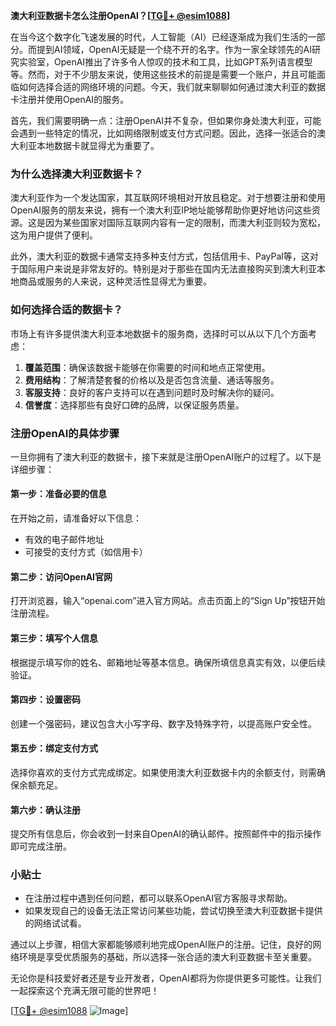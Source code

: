**澳大利亚数据卡怎么注册OpenAI？[[TG💪+ @esim1088](https://t.me/s/esim1088)]**

在当今这个数字化飞速发展的时代，人工智能（AI）已经逐渐成为我们生活的一部分。而提到AI领域，OpenAI无疑是一个绕不开的名字。作为一家全球领先的AI研究实验室，OpenAI推出了许多令人惊叹的技术和工具，比如GPT系列语言模型等。然而，对于不少朋友来说，使用这些技术的前提是需要一个账户，并且可能面临如何选择合适的网络环境的问题。今天，我们就来聊聊如何通过澳大利亚的数据卡注册并使用OpenAI的服务。

首先，我们需要明确一点：注册OpenAI并不复杂，但如果你身处澳大利亚，可能会遇到一些特定的情况，比如网络限制或支付方式问题。因此，选择一张适合的澳大利亚本地数据卡就显得尤为重要了。

### 为什么选择澳大利亚数据卡？

澳大利亚作为一个发达国家，其互联网环境相对开放且稳定。对于想要注册和使用OpenAI服务的朋友来说，拥有一个澳大利亚IP地址能够帮助你更好地访问这些资源。这是因为某些国家对国际互联网内容有一定的限制，而澳大利亚则较为宽松，这为用户提供了便利。

此外，澳大利亚的数据卡通常支持多种支付方式，包括信用卡、PayPal等，这对于国际用户来说是非常友好的。特别是对于那些在国内无法直接购买到澳大利亚本地商品或服务的人来说，这种灵活性显得尤为重要。

### 如何选择合适的数据卡？

市场上有许多提供澳大利亚本地数据卡的服务商，选择时可以从以下几个方面考虑：

1. **覆盖范围**：确保该数据卡能够在你需要的时间和地点正常使用。
2. **费用结构**：了解清楚套餐的价格以及是否包含流量、通话等服务。
3. **客服支持**：良好的客户支持可以在遇到问题时及时解决你的疑问。
4. **信誉度**：选择那些有良好口碑的品牌，以保证服务质量。

### 注册OpenAI的具体步骤

一旦你拥有了澳大利亚的数据卡，接下来就是注册OpenAI账户的过程了。以下是详细步骤：

#### 第一步：准备必要的信息
在开始之前，请准备好以下信息：
- 有效的电子邮件地址
- 可接受的支付方式（如信用卡）

#### 第二步：访问OpenAI官网
打开浏览器，输入“openai.com”进入官方网站。点击页面上的“Sign Up”按钮开始注册流程。

#### 第三步：填写个人信息
根据提示填写你的姓名、邮箱地址等基本信息。确保所填信息真实有效，以便后续验证。

#### 第四步：设置密码
创建一个强密码，建议包含大小写字母、数字及特殊字符，以提高账户安全性。

#### 第五步：绑定支付方式
选择你喜欢的支付方式完成绑定。如果使用澳大利亚数据卡内的余额支付，则需确保余额充足。

#### 第六步：确认注册
提交所有信息后，你会收到一封来自OpenAI的确认邮件。按照邮件中的指示操作即可完成注册。

### 小贴士
- 在注册过程中遇到任何问题，都可以联系OpenAI官方客服寻求帮助。
- 如果发现自己的设备无法正常访问某些功能，尝试切换至澳大利亚数据卡提供的网络试试看。

通过以上步骤，相信大家都能够顺利地完成OpenAI账户的注册。记住，良好的网络环境是享受优质服务的基础，所以选择一张合适的澳大利亚数据卡至关重要。

无论你是科技爱好者还是专业开发者，OpenAI都将为你提供更多可能性。让我们一起探索这个充满无限可能的世界吧！

[[TG💪+ @esim1088](https://t.me/s/esim1088) ![Image](https://i.postimg.cc/4NQfJmqS/Snipaste-2025-05-13-00-14-12.png)]